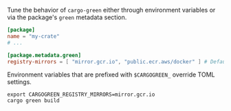 Tune the behavior of `cargo-green` either through environment variables or via the package's `green` metadata section.

```toml
[package]
name = "my-crate"
# ...

[package.metadata.green]
registry-mirrors = [ "mirror.gcr.io", "public.ecr.aws/docker" ] # Default values
```

Environment variables that are prefixed with `$CARGOGREEN_` override TOML settings.

```shell
export CARGOGREEN_REGISTRY_MIRRORS=mirror.gcr.io
cargo green build
```

